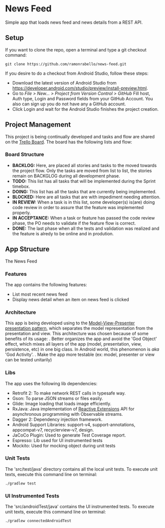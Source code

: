 # News Feed
Simple app that loads news feed and news details from a REST API.
## Setup ##
If you want to clone the repo, open a terminal and type a git checkout command:

    git clone https://github.com/ramonrabello/news-feed.git

If you desire to do a checkout from Android Studio, follow these steps:
* Download the latest version of Android Studio from https://developer.android.com/studio/preview/install-preview.html.
* Go to _File > New... > Project from Version Control > GitHub_
Fill host, Auth type, Login and Password fields from your GitHub Account. You also can sign up you do not have any a GitHub account.
* Click Login and wait for the Android Studio finishes the project creation.

## Project Management ##
This project is being continually developed and tasks and flow are shared on the
[Trello Board](https://trello.com/b/skTfp2Ma/desafio-uol). The board has the following lists and flow:
### Board Structure ###
* __BACKLOG:__ Here, are placed all stories and tasks to the moved towards the
project flow. Only the tasks are moved from list to list, the stories remain on BACKGLOG during all
development phase.
* __TODO:__ This list has all tasks that will be implemented during the Sprint timebox.
* __DOING:__ This list has all the tasks that are currently being implemented.
* __BLOCKED:__ Here are all tasks that are with impediment needing attention.
* __IN REVIEW:__ When a task is in this list, some developer(s) is(are) doing code review in order to assure that the feature was implemented properly.
* __IN ACCEPTANCE:__ When a task or feature has passed the code review phase, the PO needs to validate if the feature flow is correct.
* __DONE:__ The last phase when all the tests and validation was realized and the feature is alredy to be online and in prodution.
## App Structure ##
The News Feed
### Features ###
The app contains the following features:
* List most recent news feed
* Display news detail when an item on news feed is clicked
### Architecture ##
This app is being developed using to the [Model-View-Presenter presentation pattern](http://www.tinmegali.com/pt/model-view-presenter-mvp-no-android-introducao/), which separates the model representation from the presentation and view. This architecture was chosen because of some benefits of its usage:
. Better organizes the app and avoid the 'God Object' effect, which mixes all layers of the app (model, presentation, view, persistence, etc) in one big class. In Android world, this phenomenon is _aka_ 'God Activity'.
. Make the app more testable (ex: model, presenter or view can be tested unitarily)
### Libs ###
The app uses the following lib dependencies:
* Retrofit 2: To make network REST calls in typesafe way.
* Gson: To parse JSON streams or files easily.
* Glide: Image loading that loads image efficiently.
* RxJava: Java implementation of [Reactive Extensions](https://github.com/Reactive-Extensions) API for asynchronous programming with Observable streams.
* Dagger 2: Dependency injection framework.
* Android Support Libraries: support-v4, support-annotations, appcompat-v7, recyclerview-v7, design.
* JaCoCo Plugin: Used to generate Test Coverage report.
* Espresso: Lib used for UI instrumented tests
* Mockito: Used for mocking object during unit tests

### Unit Tests ###
The 'src/test/java' directory contains all the local unit tests. To execute unit texts, execute this command line on terminal:

    ./gradlew test

### UI Instrumented Tests ###
The 'src/androidTest/java' contains the UI instrumented tests. To execute unit texts, execute this command line on terminal:

    ./gradlew connectedAndroidTest
